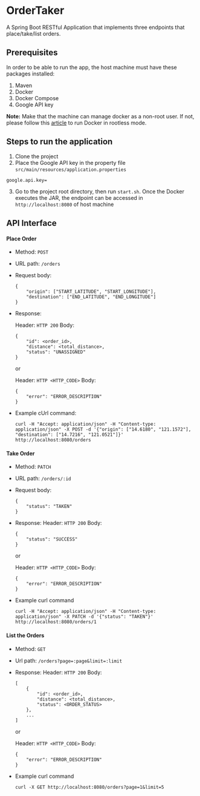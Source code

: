 # OrderTaker
A Spring Boot RESTful Application that implements three endpoints that place/take/list orders.

## Prerequisites
In order to be able to run the app, the host machine must have these packages installed:
1. Maven
2. Docker
3. Docker Compose
4. Google API key

**Note:** Make that the machine can manage docker as a non-root user. If not, please follow this [article](https://docs.docker.com/install/linux/linux-postinstall/) to run Docker in rootless mode.

## Steps to run the application
1. Clone the project
2. Place the Google API key in the property file `src/main/resources/application.properties`
```
google.api.key=
```
3. Go to the project root directory, then run `start.sh`. Once the Docker executes the JAR, the endpoint can be accessed in `http://localhost:8080` of host machine

## API Interface
#### Place Order
  - Method: `POST`
  - URL path: `/orders`
  - Request body:

    ```
    {
        "origin": ["START_LATITUDE", "START_LONGITUDE"],
        "destination": ["END_LATITUDE", "END_LONGITUDE"]
    }
    ```

  - Response:

    Header: `HTTP 200`
    Body:
      ```
      {
          "id": <order_id>,
          "distance": <total_distance>,
          "status": "UNASSIGNED"
      }
      ```
    or

    Header: `HTTP <HTTP_CODE>`
    Body:

      ```
      {
          "error": "ERROR_DESCRIPTION"
      }
      ```
   - Example cUrl command:
     ```
     curl -H "Accept: application/json" -H "Content-type: application/json" -X POST -d '{"origin": ["14.6180", "121.1572"], "destination": ["14.7216", "121.0521"]}' http://localhost:8080/orders
     ```
      
#### Take Order
  - Method: `PATCH`
  - URL path: `/orders/:id`
  - Request body:
    ```
    {
        "status": "TAKEN"
    }
    ```
  - Response:
    Header: `HTTP 200`
    Body:
      ```
      {
          "status": "SUCCESS"
      }
      ```
    or

    Header: `HTTP <HTTP_CODE>`
    Body:
      ```
      {
          "error": "ERROR_DESCRIPTION"
      }
      ```
  - Example curl command
    ```
    curl -H "Accept: application/json" -H "Content-type: application/json" -X PATCH -d '{"status": "TAKEN"}' http://localhost:8080/orders/1
    ```

#### List the Orders
  - Method: `GET`
  - Url path: `/orders?page=:page&limit=:limit`
  - Response:
    Header: `HTTP 200`
    Body:
      ```
      [
          {
              "id": <order_id>,
              "distance": <total_distance>,
              "status": <ORDER_STATUS>
          },
          ...
      ]
      ```

    or

    Header: `HTTP <HTTP_CODE>` Body:

    ```
    {
        "error": "ERROR_DESCRIPTION"
    }
    
  - Example curl command
    ```
    curl -X GET http://localhost:8080/orders?page=1&limit=5
    ```
